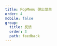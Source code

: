 ```yaml
---
title: PopMenu 弹出菜单
order: 4
mobile: false
group:
  title: 反馈
  order: 3
  path: feedback
---
```


<code src="../demo/PopMenu.tsx"></code>
<API src="../src/PopMenu.tsx"></API>
